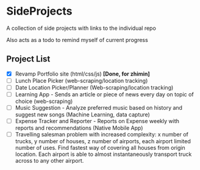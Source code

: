 # SideProjects
A collection of side projects with links to the individual repo

Also acts as a todo to remind myself of current progress

Project List
---
- [x] Revamp Portfolio site (html/css/js) <b>[Done, for zhimin]</b>
- [ ] Lunch Place Picker (web-scraping/location tracking)
- [ ] Date Location Picker/Planner (Web-scraping/location tracking)
- [ ] Learning App - Sends an article or piece of news every day on topic of choice (web-scraping)
- [ ] Music Suggestion - Analyze preferred music based on history and suggest new songs (Machine Learning, data capture)
- [ ] Expense Tracker and Reporter - Reports on Expense weekly with reports and recommendations (Native Mobile App)
- [ ] Travelling salesman problem with increased complexity: x number of trucks, y number of houses, z number of airports, each airport limited number of uses. Find fastest way of covering all houses from origin location. Each airport is able to almost instantaneously transport truck across to any other airport.
